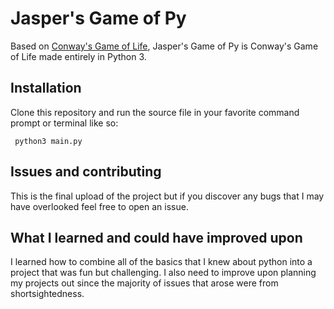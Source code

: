 # Jasper's Game of Py
Based on [Conway's Game of Life](https://en.wikipedia.org/wiki/Conway%27s_Game_of_Life), Jasper's Game of Py is Conway's Game of Life made entirely in Python 3.

## Installation
Clone this repository and run the source file in your favorite command prompt or terminal like so:

``` python3 main.py```

## Issues and contributing
This is the final upload of the project but if you discover any bugs that I may have overlooked feel free to open an issue.

## What I learned and could have improved upon
I learned how to combine all of the basics that I knew about python into a project that was fun but challenging. I also need to improve upon planning my projects out since the majority of issues that arose were from shortsightedness.
